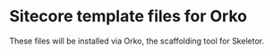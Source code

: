 # Sitecore template files for Orko

These files will be installed via Orko, the scaffolding tool for Skeletor.